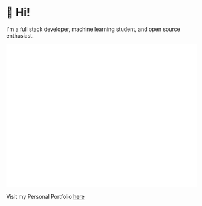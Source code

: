 <h1>👋 Hi!</h1>

I'm a full stack developer, machine learning student, and open source enthusiast.

![Metrics](https://github.com/NikSchaefer/NikSchaefer/blob/master/github-metrics.svg)

Visit my Personal Portfolio <a href="https://nikschaefer.tech">here</a>
